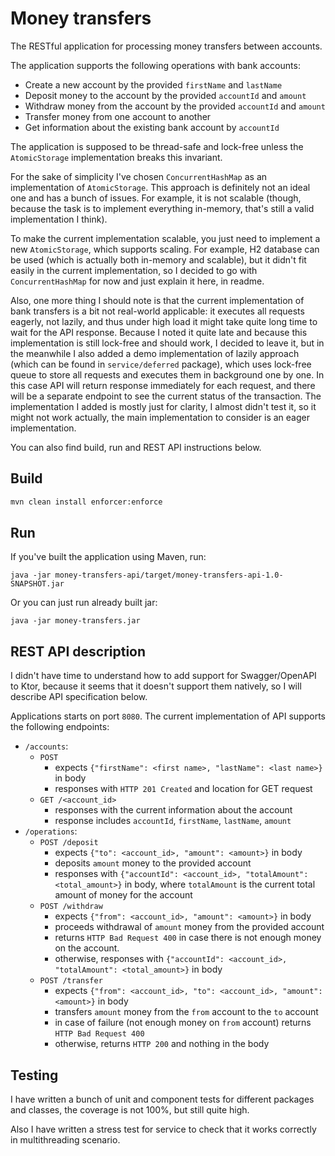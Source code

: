 # Money transfers

The RESTful application for processing money transfers between accounts.

The application supports the following operations with bank accounts:
* Create a new account by the provided `firstName` and `lastName`
* Deposit money to the account by the provided `accountId` and `amount`
* Withdraw money from the account by the provided `accountId` and `amount`
* Transfer money from one account to another
* Get information about the existing bank account by `accountId`

The application is supposed to be thread-safe and lock-free unless the `AtomicStorage` implementation breaks this invariant.

For the sake of simplicity I've chosen `ConcurrentHashMap` as an implementation of `AtomicStorage`. This approach is definitely not an ideal one and has a bunch of issues. For example, it is not scalable (though, because the task is to implement everything in-memory, that's still a valid implementation I think).

To make the current implementation scalable, you just need to implement a new `AtomicStorage`, which supports scaling. For example, H2 database can be used (which is actually both in-memory and scalable), but it didn't fit easily in the current implementation, so I decided to go with `ConcurrentHashMap` for now and just explain it here, in readme.

Also, one more thing I should note is that the current implementation of bank transfers is a bit not real-world applicable: it executes all requests eagerly, not lazily, and thus under high load it might take quite long time to wait for the API response. Because I noted it quite late and because this implementation is still lock-free and should work, I decided to leave it, but in the meanwhile I also added a demo implementation of lazily approach (which can be found in `service/deferred` package), which uses lock-free queue to store all requests and executes them in background one by one. In this case API will return response immediately for each request, and there will be a separate endpoint to see the current status of the transaction. The implementation I added is mostly just for clarity, I almost didn't test it, so it might not work actually, the main implementation to consider is an eager implementation.

You can also find build, run and REST API instructions below.

## Build

```bash
mvn clean install enforcer:enforce
```

## Run

If you've built the application using Maven, run:
```
java -jar money-transfers-api/target/money-transfers-api-1.0-SNAPSHOT.jar
```
Or you can just run already built jar:
```
java -jar money-transfers.jar
```

## REST API description

I didn't have time to understand how to add support for Swagger/OpenAPI to Ktor, because it seems that it doesn't support them natively, so I will describe API specification below.

Applications starts on port `8080`. The current implementation of API supports the following endpoints:

* `/accounts`:
    * `POST`
        * expects `{"firstName": <first name>, "lastName": <last name>}` in body
        * responses with `HTTP 201 Created` and location for GET request
    * `GET /<account_id>`
        * responses with the current information about the account
        * response includes `accountId`, `firstName`, `lastName`, `amount`
* `/operations`:
    * `POST /deposit`
        * expects `{"to": <account_id>, "amount": <amount>}` in body
        * deposits `amount` money to the provided account
        * responses with `{"accountId": <account_id>, "totalAmount": <total_amount>}` in body, where `totalAmount` is the current total amount of money for the account
    * `POST /withdraw`
        * expects `{"from": <account_id>, "amount": <amount>}` in body
        * proceeds withdrawal of `amount` money from the provided account
        * returns `HTTP Bad Request 400` in case there is not enough money on the account.
        * otherwise, responses with `{"accountId": <account_id>, "totalAmount": <total_amount>}` in body
    * `POST /transfer`
        * expects `{"from": <account_id>, "to": <account_id>, "amount": <amount>}` in body
        * transfers `amount` money from the `from` account to the `to` account
        * in case of failure (not enough money on `from` account) returns `HTTP Bad Request 400`
        * otherwise, returns `HTTP 200` and nothing in the body

## Testing

I have written a bunch of unit and component tests for different packages and classes, the coverage is not 100%, but still quite high.

Also I have written a stress test for service to check that it works correctly in multithreading scenario.
